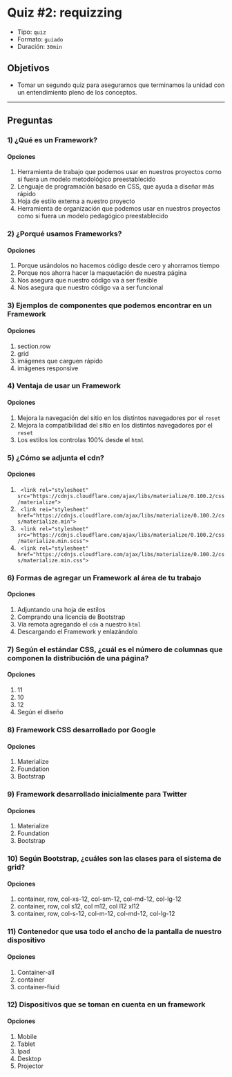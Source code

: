 # Quiz #2: requizzing

- Tipo: `quiz`
- Formato: `guiado`
- Duración: `30min`

## Objetivos

- Tomar un segundo quiz para asegurarnos que terminamos la unidad con un
  entendimiento pleno de los conceptos.

***

## Preguntas

### 1) ¿Qué es un Framework?

#### Opciones

1. Herramienta de trabajo que podemos usar en nuestros proyectos como si fuera un 
modelo metodológico preestablecido
2. Lenguaje de programación basado en CSS, que ayuda a diseñar más rápido
3. Hoja de estilo externa a nuestro proyecto
4. Herramienta de organización que podemos usar en nuestros proyectos como si 
fuera un modelo pedagógico preestablecido

<solution style="display:none;">1</solution>

### 2) ¿Porqué usamos Frameworks?

#### Opciones

1. Porque usándolos no hacemos código desde cero y ahorramos tiempo
2. Porque nos ahorra hacer la maquetación de nuestra página
3. Nos asegura que nuestro código va a ser flexible
4. Nos asegura que nuestro código va a ser funcional

<solution style="display:none;">1,4</solution>

### 3) Ejemplos de componentes que podemos encontrar en un Framework

#### Opciones

1. section.row
2. grid
3. imágenes que carguen rápido
4. imágenes responsive

<solution style="display:none;">2,4</solution>

### 4) Ventaja de usar un Framework

#### Opciones

1. Mejora la navegación del sitio en los distintos navegadores por el `reset`
2. Mejora la compatibilidad del sitio en los distintos navegadores por el `reset`
3. Los estilos los controlas 100% desde el `html`

<solution style="display:none;">2</solution>

### 5) ¿Cómo se adjunta el cdn?

#### Opciones

1. ` <link rel="stylesheet" src="https://cdnjs.cloudflare.com/ajax/libs/materialize/0.100.2/css/materialize">`
2. ` <link rei="stylesheet" href="https://cdnjs.cloudflare.com/ajax/libs/materialize/0.100.2/css/materialize.min">`
3. ` <link rel="stylesheet" src="https://cdnjs.cloudflare.com/ajax/libs/materialize/0.100.2/css/materialize.min.scss">`
4. ` <link rel="stylesheet" href="https://cdnjs.cloudflare.com/ajax/libs/materialize/0.100.2/css/materialize.min.css">`

<solution style="display:none;">4</solution>

### 6) Formas de agregar un Framework al área de tu trabajo

#### Opciones

1. Adjuntando una hoja de estilos
2. Comprando una licencia de Bootstrap
3. Vía remota agregando el `cdn` a nuestro `html`
4. Descargando el Framework y enlazándolo

<solution style="display:none;">3,4</solution>

### 7) Según el estándar CSS, ¿cuál es el número de columnas que componen la distribución de una página?

#### Opciones

1. 11
2. 10
3. 12
4. Según el diseño

<solution style="display:none;">3</solution>

### 8) Framework CSS desarrollado por Google

#### Opciones

1. Materialize
2. Foundation
3. Bootstrap

<solution style="display:none;">1</solution>

### 9) Framework desarrollado inicialmente para Twitter

#### Opciones

1. Materialize
2. Foundation
3. Bootstrap

<solution style="display:none;">3</solution>

### 10) Según Bootstrap, ¿cuáles son las clases para el sistema de grid?

#### Opciones

1. container, row, col-xs-12, col-sm-12, col-md-12, col-lg-12
2. container, row, col s12, col m12, col l12 xl12
3. container, row, col-s-12, col-m-12, col-md-12, col-lg-12

<solution style="display:none;">1</solution>

### 11) Contenedor que usa todo el ancho de la pantalla de nuestro dispositivo

#### Opciones

1. Container-all
2. container
3. container-fluid

<solution style="display:none;">3</solution>

### 12) Dispositivos que se toman en cuenta en un framework

#### Opciones

1. Mobile
2. Tablet
3. Ipad
4. Desktop
5. Projector

<solution style="display:none;">1,2,4</solution>

